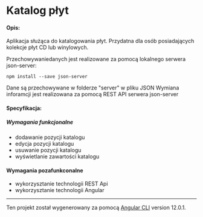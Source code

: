 # Katalog płyt

#### Opis:
Aplikacja służąca do katalogowania płyt.
Przydatna dla osób posiadających kolekcje płyt CD lub winylowych.

Przechowywaniedanych jest realizowane za pomocą lokalnego serwera json-server:

`npm install --save json-server`

Dane są przechowywane w folderze "server" w pliku JSON
Wymiana inforamcji jest realizowana za pomocą REST API serwera json-server

#### Specyfikacja:
##### Wymagania funkcjonalne
- dodawanie pozycji katalogu
- edycja pozycji katalogu
- usuwanie pozycji katalogu
- wyświetlanie zawartości katalogu

#### Wymagania pozafunkconalne
- wykorzysztanie technologii REST  Api
- wykorzysztanie technologii Angular


------------


Ten projekt został wygenerowany za pomocą [Angular CLI](https://github.com/angular/angular-cli) version 12.0.1.
